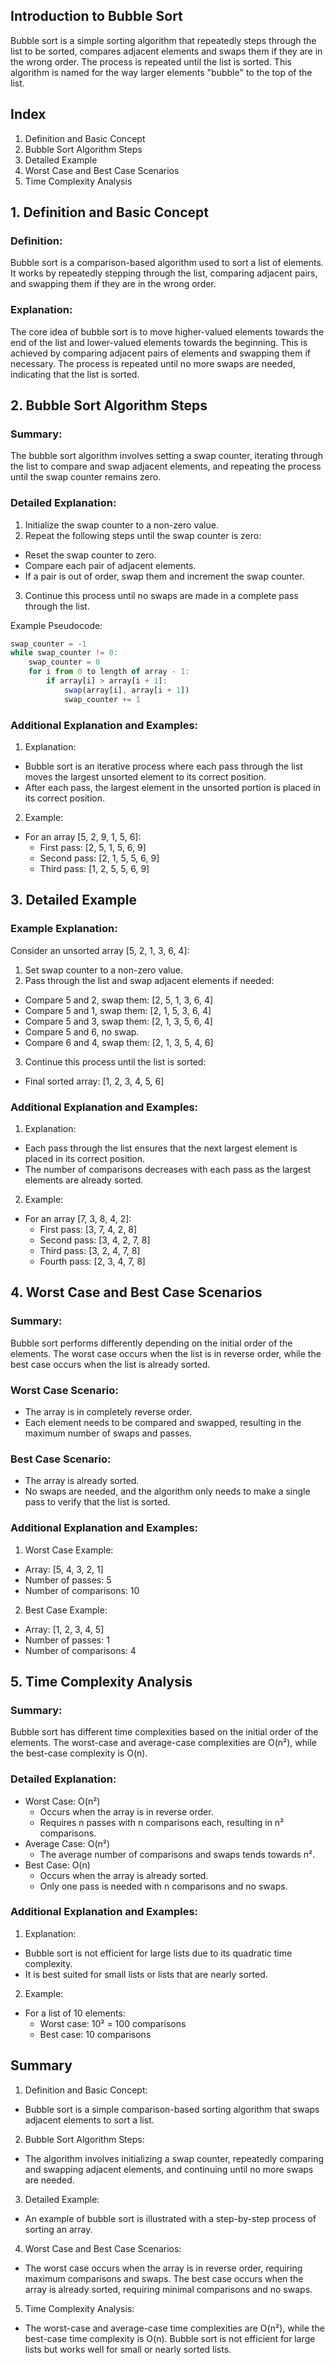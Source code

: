## Introduction to Bubble Sort

Bubble sort is a simple sorting algorithm that repeatedly steps through the list to be sorted, compares adjacent elements and swaps them if they are in the wrong order. The process is repeated until the list is sorted. This algorithm is named for the way larger elements "bubble" to the top of the list.

## Index

1. Definition and Basic Concept
2. Bubble Sort Algorithm Steps
3. Detailed Example
4. Worst Case and Best Case Scenarios
5. Time Complexity Analysis

## 1. Definition and Basic Concept

### Definition:

Bubble sort is a comparison-based algorithm used to sort a list of elements. It works by repeatedly stepping through the list, comparing adjacent pairs, and swapping them if they are in the wrong order.

### Explanation:

The core idea of bubble sort is to move higher-valued elements towards the end of the list and lower-valued elements towards the beginning. This is achieved by comparing adjacent pairs of elements and swapping them if necessary. The process is repeated until no more swaps are needed, indicating that the list is sorted.

## 2. Bubble Sort Algorithm Steps

### Summary:

The bubble sort algorithm involves setting a swap counter, iterating through the list to compare and swap adjacent elements, and repeating the process until the swap counter remains zero.

### Detailed Explanation:

1. Initialize the swap counter to a non-zero value.
2. Repeat the following steps until the swap counter is zero:
  - Reset the swap counter to zero.
  - Compare each pair of adjacent elements.
  - If a pair is out of order, swap them and increment the swap counter.
3. Continue this process until no swaps are made in a complete pass through the list.

Example Pseudocode:

```javascript
swap_counter = -1
while swap_counter != 0:
    swap_counter = 0
    for i from 0 to length of array - 1:
        if array[i] > array[i + 1]:
            swap(array[i], array[i + 1])
            swap_counter += 1
```

### Additional Explanation and Examples:

1. Explanation:

- Bubble sort is an iterative process where each pass through the list moves the largest unsorted element to its correct position.
- After each pass, the largest element in the unsorted portion is placed in its correct position.

2. Example:

  - For an array [5, 2, 9, 1, 5, 6]:
    - First pass: [2, 5, 1, 5, 6, 9]
    - Second pass: [2, 1, 5, 5, 6, 9]
    - Third pass: [1, 2, 5, 5, 6, 9]

## 3. Detailed Example

### Example Explanation:
Consider an unsorted array [5, 2, 1, 3, 6, 4]:

1. Set swap counter to a non-zero value.
2. Pass through the list and swap adjacent elements if needed:
  - Compare 5 and 2, swap them: [2, 5, 1, 3, 6, 4]
  - Compare 5 and 1, swap them: [2, 1, 5, 3, 6, 4]
  - Compare 5 and 3, swap them: [2, 1, 3, 5, 6, 4]
  - Compare 5 and 6, no swap.
  - Compare 6 and 4, swap them: [2, 1, 3, 5, 4, 6]
3. Continue this process until the list is sorted:
  - Final sorted array: [1, 2, 3, 4, 5, 6]

### Additional Explanation and Examples:

1. Explanation:
  - Each pass through the list ensures that the next largest element is placed in its correct position.
  - The number of comparisons decreases with each pass as the largest elements are already sorted.

2. Example:
  - For an array [7, 3, 8, 4, 2]:
    - First pass: [3, 7, 4, 2, 8]
    - Second pass: [3, 4, 2, 7, 8]
    - Third pass: [3, 2, 4, 7, 8]
    - Fourth pass: [2, 3, 4, 7, 8]

## 4. Worst Case and Best Case Scenarios

### Summary:

Bubble sort performs differently depending on the initial order of the elements. The worst case occurs when the list is in reverse order, while the best case occurs when the list is already sorted.

### Worst Case Scenario:

  - The array is in completely reverse order.
  - Each element needs to be compared and swapped, resulting in the maximum number of swaps and passes.

### Best Case Scenario:

  - The array is already sorted.
  - No swaps are needed, and the algorithm only needs to make a single pass to verify that the list is sorted.

### Additional Explanation and Examples:

1. Worst Case Example:
  - Array: [5, 4, 3, 2, 1]
  - Number of passes: 5
  - Number of comparisons: 10
2. Best Case Example:
  - Array: [1, 2, 3, 4, 5]
  - Number of passes: 1
  - Number of comparisons: 4

## 5. Time Complexity Analysis

### Summary:

Bubble sort has different time complexities based on the initial order of the elements. The worst-case and average-case complexities are O(n²), while the best-case complexity is O(n).

### Detailed Explanation:

- Worst Case: O(n²)
    - Occurs when the array is in reverse order.
    - Requires n passes with n comparisons each, resulting in n² comparisons.
- Average Case: O(n²)
    - The average number of comparisons and swaps tends towards n².
- Best Case: O(n)
    - Occurs when the array is already sorted.
    - Only one pass is needed with n comparisons and no swaps.

### Additional Explanation and Examples:

1. Explanation:

- Bubble sort is not efficient for large lists due to its quadratic time complexity.
- It is best suited for small lists or lists that are nearly sorted.
2. Example:

- For a list of 10 elements:
    - Worst case: 10² = 100 comparisons
    - Best case: 10 comparisons

## Summary

1. Definition and Basic Concept:
  - Bubble sort is a simple comparison-based sorting algorithm that swaps adjacent elements to sort a list.
2. Bubble Sort Algorithm Steps:
  - The algorithm involves initializing a swap counter, repeatedly comparing and swapping adjacent elements, and continuing until no more swaps are needed.
3. Detailed Example:
  - An example of bubble sort is illustrated with a step-by-step process of sorting an array.
4. Worst Case and Best Case Scenarios:
  - The worst case occurs when the array is in reverse order, requiring maximum comparisons and swaps. The best case occurs when the array is already sorted, requiring minimal comparisons and no swaps.
5. Time Complexity Analysis:
- The worst-case and average-case time complexities are O(n²), while the best-case time complexity is O(n). Bubble sort is not efficient for large lists but works well for small or nearly sorted lists.
